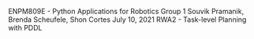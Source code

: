 ENPM809E - Python Applications for Robotics
Group 1 Souvik Pramanik, Brenda Scheufele, Shon Cortes
July 10, 2021
RWA2 - Task-level Planning with PDDL



